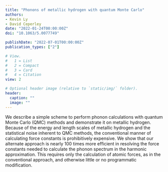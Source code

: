 ```yaml
---
title: "Phonons of metallic hydrogen with quantum Monte Carlo"
authors:
- Kevin Ly
- David Ceperley
date: "2022-01-24T00:00:00Z"
doi: "10.1063/5.0077749"

publishDate: "2022-07-01T00:00:00Z"
publication_types: ["2"]

# View.
#   1 = List
#   2 = Compact
#   3 = Card
#   4 = Citation
view: 2

# Optional header image (relative to `static/img/` folder).
header:
  caption: ""
  image: ""
---
```


We describe a simple scheme to perform phonon calculations with quantum Monte Carlo (QMC) methods and demonstrate it on metallic hydrogen. Because of the energy and length scales of metallic hydrogen and the statistical noise inherent to QMC methods, the conventional manner of calculating force constants is prohibitively expensive. We show that our alternate approach is nearly 100 times more efficient in resolving the force constants needed to calculate the phonon spectrum in the harmonic approximation. This requires only the calculation of atomic forces, as in the conventional approach, and otherwise little or no programmatic modification.
